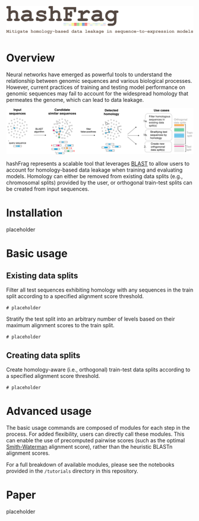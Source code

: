 <img src="./imgs/hashFrag_logo.png" width=800>

# Overview

Neural networks have emerged as powerful tools to understand the relationship between genomic sequences and various biological processes. However, current practices of training and testing model performance on genomic sequences may fail to account for the widespread homology that permeates the genome, which can lead to data leakage.

<img src="./imgs/hashFrag_workflow_diagram.png">

hashFrag represents a scalable tool that leverages [BLAST](https://blast.ncbi.nlm.nih.gov/Blast.cgi) to allow users to account for homology-based data leakage when training and evaluating models. Homology can either be removed from existing data splits (e.g., chromosomal splits) provided by the user, or orthogonal train-test splits can be created from input sequences.  

# Installation

placeholder

# Basic usage

## Existing data splits

Filter all test sequences exhibiting homology with any sequences in the train split according to a specified alignment score threshold.
```
# placeholder
```

Stratify the test split into an arbitrary number of levels based on their maximum alignment scores to the train split.
```
# placeholder
```

## Creating data splits

Create homology-aware (i.e., orthogonal) train-test data splits according to a specified alignment score threshold.
```
# placeholder
```

# Advanced usage

The basic usage commands are composed of modules for each step in the process. For added flexibility, users can directly call these modules. This can enable the use of precomputed pairwise scores (such as the optimal [Smith-Waterman](https://en.wikipedia.org/wiki/Smith%E2%80%93Waterman_algorithm) alignment score), rather than the heuristic BLASTn alignment scores.

For a full breakdown of available modules, please see the notebooks provided in the `/tutorials` directory in this repository.


# Paper

placeholder